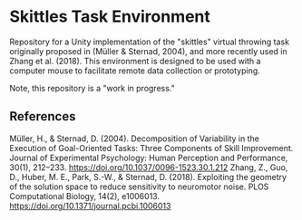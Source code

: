 # Skittles Task Environment

Repository for a Unity implementation of the "skittles" virtual throwing task originally proposed in (Müller & Sternad, 2004), and more recently used in Zhang et al. (2018). This environment is designed to be used with a computer mouse to facilitate remote data collection or prototyping.

Note, this repository is a "work in progress."

## References

Müller, H., & Sternad, D. (2004). Decomposition of Variability in the Execution of Goal-Oriented Tasks: Three Components of Skill Improvement. Journal of Experimental Psychology: Human Perception and Performance, 30(1), 212–233. https://doi.org/10.1037/0096-1523.30.1.212
Zhang, Z., Guo, D., Huber, M. E., Park, S.-W., & Sternad, D. (2018). Exploiting the geometry of the solution space to reduce sensitivity to neuromotor noise. PLOS Computational Biology, 14(2), e1006013. https://doi.org/10.1371/journal.pcbi.1006013

